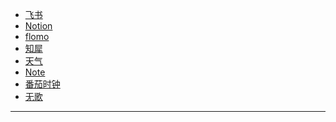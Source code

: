 - [飞书](https://e8aced0umw.feishu.cn/messenger/)
- [Notion](https://www.notion.so/)
- [flomo](https://flomoapp.com/)
- [知犀](https://www.zhixi.com/)
- [天气](https://tianqi.qq.com/)
- [Note](https://note.ms/dingeral)
- [番茄时钟](https://www.tomatolist.com/timer.html)
- [无歌](https://g.dingeral.ml/)

---

<!-- 

- [Quora](https://www.quora.com/)

- [Amazon](https://www.amazon.cn/)

- [Greasy Fork](https://greasyfork.org/zh-CN)

- [lesswrong](https://www.lesswrong.com/)

- [XKCD](https://xkcd.in/)：XKCD中文站，一个关于浪漫、隐喻、数字、以及语言的线上漫画。 -->